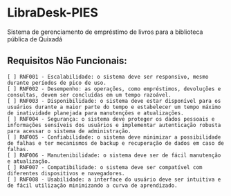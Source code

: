 # LibraDesk-PIES
Sistema de gerenciamento de empréstimo de livros para a biblioteca pública de Quixadá

## Requisitos Não Funcionais:
    [ ] RNF001 - Escalabilidade: o sistema deve ser responsivo, mesmo durante períodos de pico de uso.
    [ ] RNF002 - Desempenho: as operações, como empréstimos, devoluções e consultas, devem ser concluídas em um tempo razoável.	
    [ ] RNF003 - Disponibilidade: o sistema deve estar disponível para os usuários durante a maior parte do tempo e estabelecer um tempo máximo de inatividade planejada para manutenções e atualizações.
    [ ] RNF004 - Segurança: o sistema deve proteger os dados pessoais e informações sensíveis dos usuários e implementar autenticação robusta para acessar o sistema de administração.
    [ ] RNF005 - Confiabilidade: o sistema deve minimizar a possibilidade de falhas e ter mecanismos de backup e recuperação de dados em caso de falhas.
    [ ] RNF006 - Manutenibilidade: o sistema deve ser de fácil manutenção e atualização.
    [ ] RNF007 - Compatibilidade: o sistema deve ser compatível com diferentes dispositivos e navegadores.
    [ ] RNF008 - Usabilidade: a interface do usuário deve ser intuitiva e de fácil utilização minimizando a curva de aprendizado.